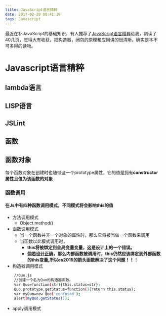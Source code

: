 ```yaml
---
title: JavaScript语言精粹
date: 2017-02-20 00:41:19
tags: Javascript
---
```

最近在补JavaScript的基础知识，有人推荐了[JavaScript语言精粹](https://book.douban.com/subject/3590768/)给我，刚读了40几页，觉得大有收获，把构造器，闭包的原理和应用讲的很清晰，确实是本不可多得的读物。

# Javascript语言精粹

## lambda语言

## LISP语言

## JSLint

## 函数
## 函数对象
每个函数对象在创建时也随带这一个prototype属性，它的值是拥有**constructor属性且值为该函数的对象**
### 函数调用
#### 在Js中有四种函数调用模式，不同模式将会影响this的值
- 方法调用模式
	- Object.method()
- 函数调用模式
	- 当一个函数并非一个对象的属性时，那么它将被当做一个函数来调用
	- 当函数以此模式调用时，
		- **this将被绑定到全局变量变量，这是设计上的一个错误。**
		- **<u>倘若设计正确</u>，那么内部函数被调用时，this仍然应该绑定到外部函数的this变量,所以es2015的箭头函数解决了这个问题！！！**
- 构造器调用模式
``` bash
	//Quo.js
	//创建一个名为Quo的构造器函数。
	var Quo=function(str){this.status=str};
	Quo.prototype.getStatus=function(){return this.status};
	var myQuo=new Quo('confused');
	alert(myQuo.getStatus());
```
- apply调用模式
